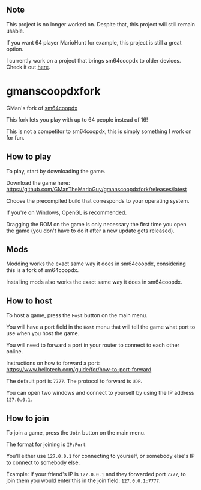 ## Note
This project is no longer worked on. Despite that, this project will still remain usable.

If you want 64 player MarioHunt for example, this project is still a great option.

I currently work on a project that brings sm64coopdx to older devices. Check it out [here](https://github.com/GManTheMarioGuy/sm64coopdx).

# gmanscoopdxfork
GMan's fork of [sm64coopdx](https://github.com/coop-deluxe/sm64coopdx)

This fork lets you play with up to 64 people instead of 16!

This is not a competitor to sm64coopdx, this is simply something I work on for fun.

## How to play
To play, start by downloading the game.

Download the game here: https://github.com/GManTheMarioGuy/gmanscoopdxfork/releases/latest

Choose the precompiled build that corresponds to your operating system.

If you're on Windows, OpenGL is recommended.

Dragging the ROM on the game is only necessary the first time you open the game (you don't have to do it after a new update gets released).

## Mods
Modding works the exact same way it does in sm64coopdx, considering this is a fork of sm64coopdx.

Installing mods also works the exact same way it does in sm64coopdx.

## How to host
To host a game, press the `Host` button on the main menu.

You will have a port field in the `Host` menu that will tell the game what port to use when you host the game.

You will need to forward a port in your router to connect to each other online.

Instructions on how to forward a port: https://www.hellotech.com/guide/for/how-to-port-forward

The default port is `7777`. The protocol to forward is `UDP`.

You can open two windows and connect to yourself by using the IP address `127.0.0.1`.

## How to join
To join a game, press the `Join` button on the main menu.

The format for joining is `IP:Port`

You'll either use `127.0.0.1` for connecting to yourself, or somebody else's IP to connect to somebody else.

Example: If your friend's IP is `127.0.0.1` and they forwarded port `7777`, to join them you would enter this in the join field: `127.0.0.1:7777`.
